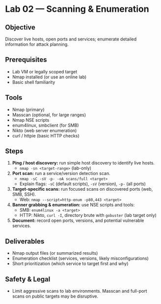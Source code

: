 # Lab 02 — Scanning & Enumeration

## Objective
Discover live hosts, open ports and services; enumerate detailed information for attack planning.

## Prerequisites
- Lab VM or legally scoped target
- Nmap installed (or use an online lab)
- Basic shell familiarity

## Tools
- Nmap (primary)
- Masscan (optional, for large ranges)
- Nmap NSE scripts
- enum4linux, smbclient (for SMB)
- Nikto (web server enumeration)
- curl / httpie (basic HTTP checks)

## Steps
1. **Ping / host discovery:** run simple host discovery to identify live hosts.
   - `nmap -sn <target-range>` (lab-only)
2. **Port scan:** run a service/version detection scan.
   - `nmap -sC -sV -p- -oA scans/full <target>`  
   - Explain flags: `-sC` (default scripts), `-sV` (version), `-p-` (all ports)
3. **Target-specific scans:** run focused scans on discovered ports (web, SMB, SSH).
   - Web: `nmap --script=http-enum -p80,443 <target>`
4. **Banner grabbing & enumeration:** use NSE scripts and tools:
   - SMB: `enum4linux -a <target>`
   - HTTP: Nikto, `curl -I`, directory brute with `gobuster` (lab target only)
5. **Document:** record open ports, versions, and potential vulnerable services.

## Deliverables
- Nmap output files (or summarized results)
- Enumeration checklist (services, versions, likely misconfigurations)
- Short prioritization (which service to target first and why)

## Safety & Legal
- Limit aggressive scans to lab environments. Masscan and full-port scans on public targets may be disruptive.
